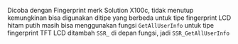 Dicoba dengan Fingerprint merk Solution X100c, tidak menutup kemungkinan bisa digunakan ditipe yang berbeda
untuk tipe fingerprint LCD hitam putih masih bisa menggunakan fungsi `GetAllUserInfo`
untuk tipe fingerprint TFT LCD ditambah `SSR_` di depan fungsi, jadi `SSR_GetAllUserInfo`

